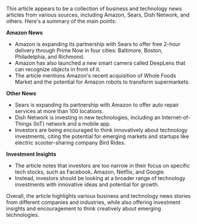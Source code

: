 This article appears to be a collection of business and technology news articles from various sources, including Amazon, Sears, Dish Network, and others. Here's a summary of the main points:

**Amazon News**

* Amazon is expanding its partnership with Sears to offer free 2-hour delivery through Prime Now in four cities: Baltimore, Boston, Philadelphia, and Richmond.
* Amazon has also launched a new smart camera called DeepLens that can recognize objects in front of it.
* The article mentions Amazon's recent acquisition of Whole Foods Market and the potential for Amazon robots to transform supermarkets.

**Other News**

* Sears is expanding its partnership with Amazon to offer auto repair services at more than 100 locations.
* Dish Network is investing in new technologies, including an Internet-of-Things (IoT) network and a mobile app.
* Investors are being encouraged to think innovatively about technology investments, citing the potential for emerging markets and startups like electric scooter-sharing company Bird Rides.

**Investment Insights**

* The article notes that investors are too narrow in their focus on specific tech stocks, such as Facebook, Amazon, Netflix, and Google.
* Instead, investors should be looking at a broader range of technology investments with innovative ideas and potential for growth.

Overall, the article highlights various business and technology news stories from different companies and industries, while also offering investment insights and encouragement to think creatively about emerging technologies.